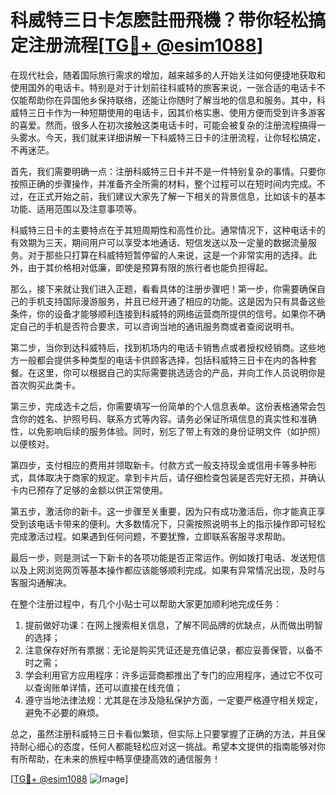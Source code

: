 # 科威特三日卡怎麽註冊飛機？带你轻松搞定注册流程[[TG💪+ @esim1088](https://t.me/s/esim1088)]

在现代社会，随着国际旅行需求的增加，越来越多的人开始关注如何便捷地获取和使用国外的电话卡。特别是对于计划前往科威特的旅客来说，一张合适的电话卡不仅能帮助你在异国他乡保持联络，还能让你随时了解当地的信息和服务。其中，科威特三日卡作为一种短期使用的电话卡，因其价格实惠、使用方便而受到许多游客的喜爱。然而，很多人在初次接触这类电话卡时，可能会被复杂的注册流程搞得一头雾水。今天，我们就来详细讲解一下科威特三日卡的注册流程，让你轻松搞定，不再迷茫。

首先，我们需要明确一点：注册科威特三日卡并不是一件特别复杂的事情。只要你按照正确的步骤操作，并准备齐全所需的材料，整个过程可以在短时间内完成。不过，在正式开始之前，我们建议大家先了解一下相关的背景信息，比如该卡的基本功能、适用范围以及注意事项等。

科威特三日卡的主要特点在于其短周期性和高性价比。通常情况下，这种电话卡的有效期为三天，期间用户可以享受本地通话、短信发送以及一定量的数据流量服务。对于那些只打算在科威特短暂停留的人来说，这是一个非常实用的选择。此外，由于其价格相对低廉，即使是预算有限的旅行者也能负担得起。

那么，接下来就让我们进入正题，看看具体的注册步骤吧！第一步，你需要确保自己的手机支持国际漫游服务，并且已经开通了相应的功能。这是因为只有具备这些条件，你的设备才能够顺利连接到科威特的网络运营商所提供的信号。如果你不确定自己的手机是否符合要求，可以咨询当地的通讯服务商或者查阅说明书。

第二步，当你到达科威特后，找到机场内的电话卡销售点或者授权经销商。这些地方一般都会提供多种类型的电话卡供顾客选择，包括科威特三日卡在内的各种套餐。在这里，你可以根据自己的实际需要挑选适合的产品，并向工作人员说明你是首次购买此类卡。

第三步，完成选卡之后，你需要填写一份简单的个人信息表单。这份表格通常会包含你的姓名、护照号码、联系方式等内容。请务必保证所填信息的真实性和准确性，以免影响后续的服务体验。同时，别忘了带上有效的身份证明文件（如护照）以便核对。

第四步，支付相应的费用并领取新卡。付款方式一般支持现金或信用卡等多种形式，具体取决于商家的规定。拿到卡片后，请仔细检查包装是否完好无损，并确认卡内已预存了足够的金额以供正常使用。

第五步，激活你的新卡。这一步骤至关重要，因为只有成功激活后，你才能真正享受到该电话卡带来的便利。大多数情况下，只需按照说明书上的指示操作即可轻松完成激活过程。如果遇到任何问题，不要犹豫，立即联系客服寻求帮助。

最后一步，则是测试一下新卡的各项功能是否正常运作。例如拨打电话、发送短信以及上网浏览网页等基本操作都应该能够顺利完成。如果有异常情况出现，及时与客服沟通解决。

在整个注册过程中，有几个小贴士可以帮助大家更加顺利地完成任务：

1. 提前做好功课：在网上搜索相关信息，了解不同品牌的优缺点，从而做出明智的选择；
2. 注意保存好所有票据：无论是购买凭证还是充值记录，都应妥善保管，以备不时之需；
3. 学会利用官方应用程序：许多运营商都推出了专门的应用程序，通过它不仅可以查询账单详情，还可以直接在线充值；
4. 遵守当地法律法规：尤其是在涉及隐私保护方面，一定要严格遵守相关规定，避免不必要的麻烦。

总之，虽然注册科威特三日卡看似繁琐，但实际上只要掌握了正确的方法，并且保持耐心细心的态度，任何人都能轻松应对这一挑战。希望本文提供的指南能够对你有所帮助，在未来的旅程中畅享便捷高效的通信服务！

[[TG💪+ @esim1088](https://t.me/s/esim1088) ![Image](https://i.postimg.cc/4NQfJmqS/Snipaste-2025-05-13-00-14-12.png)]